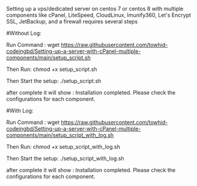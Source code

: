 Setting up a vps/dedicated server on centos 7 or centos 8 with multiple components like cPanel, LiteSpeed, CloudLinux, Imunify360, Let's Encrypt SSL, JetBackup, and a firewall requires several steps

#Without Log:

Run Command : wget https://raw.githubusercontent.com/towhid-codeingbd/Setting-up-a-server-with-cPanel-multiple-components/main/setup_script.sh

Then Run: chmod +x setup_script.sh

Then Start the setup:  ./setup_script.sh

after complete it will show : Installation completed. Please check the configurations for each component.


#With Log:

Run Command : wget https://raw.githubusercontent.com/towhid-codeingbd/Setting-up-a-server-with-cPanel-multiple-components/main/setup_script_with_log.sh

Then Run: chmod +x setup_script_with_log.sh

Then Start the setup:  ./setup_script_with_log.sh

after complete it will show : Installation completed. Please check the configurations for each component.
